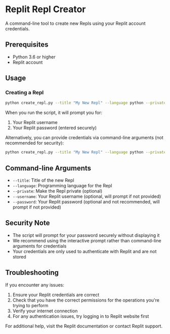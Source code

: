 # Replit Repl Creator

A command-line tool to create new Repls using your Replit account credentials.

## Prerequisites

- Python 3.6 or higher
- Replit account

## Usage

### Creating a Repl

```bash
python create_repl.py --title "My New Repl" --language python --private
```

When you run the script, it will prompt you for:
1. Your Replit username
2. Your Replit password (entered securely)

Alternatively, you can provide credentials via command-line arguments (not recommended for security):
```bash
python create_repl.py --title "My New Repl" --language python --private --username "your_username" --password "your_password"
```

## Command-line Arguments

- `--title`: Title of the new Repl
- `--language`: Programming language for the Repl
- `--private`: Make the Repl private (optional)
- `--username`: Your Replit username (optional, will prompt if not provided)
- `--password`: Your Replit password (optional and not recommended, will prompt if not provided)

## Security Note

- The script will prompt for your password securely without displaying it
- We recommend using the interactive prompt rather than command-line arguments for credentials
- Your credentials are only used to authenticate with Replit and are not stored

## Troubleshooting

If you encounter any issues:

1. Ensure your Replit credentials are correct
2. Check that you have the correct permissions for the operations you're trying to perform
3. Verify your internet connection
4. For any authentication issues, try logging in to Replit website first

For additional help, visit the Replit documentation or contact Replit support.